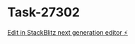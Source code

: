# Task-27302

[Edit in StackBlitz next generation editor ⚡️](https://stackblitz.com/~/github.com/kevin-turing/Task-27302)